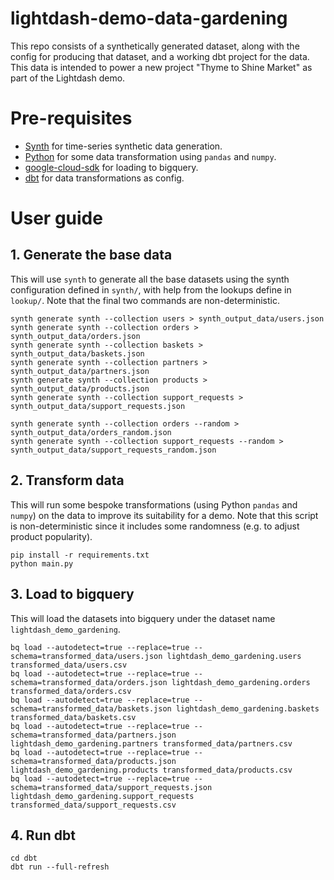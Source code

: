 # lightdash-demo-data-gardening
This repo consists of a synthetically generated dataset, along with the config for producing that dataset, and a working dbt project for the data. This data is intended to power a new project "Thyme to Shine Market" as part of the Lightdash demo.

# Pre-requisites
- [Synth](https://github.com/shuttle-hq/synth) for time-series synthetic data generation.
- [Python](https://www.python.org/) for some data transformation using `pandas` and `numpy`.
- [google-cloud-sdk](https://cloud.google.com/sdk/docs/install) for loading to bigquery.
- [dbt](https://docs.getdbt.com/dbt-cli/install/overview) for data transformations as config.

# User guide
## 1. Generate the base data

This will use `synth` to generate all the base datasets using the synth configuration defined in `synth/`, with help from the lookups define in `lookup/`. Note that the final two commands are non-deterministic.

```
synth generate synth --collection users > synth_output_data/users.json
synth generate synth --collection orders > synth_output_data/orders.json
synth generate synth --collection baskets > synth_output_data/baskets.json
synth generate synth --collection partners > synth_output_data/partners.json
synth generate synth --collection products > synth_output_data/products.json
synth generate synth --collection support_requests > synth_output_data/support_requests.json

synth generate synth --collection orders --random > synth_output_data/orders_random.json
synth generate synth --collection support_requests --random > synth_output_data/support_requests_random.json
```
## 2. Transform data

This will run some bespoke transformations (using Python `pandas` and `numpy`) on the data to improve its suitability for a demo. Note that this script is non-deterministic since it includes some randomness (e.g. to adjust product popularity).
```
pip install -r requirements.txt
python main.py
```
## 3. Load to bigquery
This will load the datasets into bigquery under the dataset name `lightdash_demo_gardening`.

```
bq load --autodetect=true --replace=true --schema=transformed_data/users.json lightdash_demo_gardening.users transformed_data/users.csv
bq load --autodetect=true --replace=true --schema=transformed_data/orders.json lightdash_demo_gardening.orders transformed_data/orders.csv
bq load --autodetect=true --replace=true --schema=transformed_data/baskets.json lightdash_demo_gardening.baskets transformed_data/baskets.csv
bq load --autodetect=true --replace=true --schema=transformed_data/partners.json lightdash_demo_gardening.partners transformed_data/partners.csv
bq load --autodetect=true --replace=true --schema=transformed_data/products.json lightdash_demo_gardening.products transformed_data/products.csv
bq load --autodetect=true --replace=true --schema=transformed_data/support_requests.json lightdash_demo_gardening.support_requests transformed_data/support_requests.csv
```

## 4. Run dbt

```
cd dbt
dbt run --full-refresh
```
